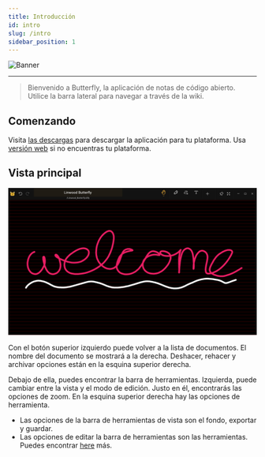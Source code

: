 ```yaml
---
title: Introducción
id: intro
slug: /intro
sidebar_position: 1
---
```


![Banner](/img/banner.png)

***

> Bienvenido a Butterfly, la aplicación de notas de código abierto.
> Utilice la barra lateral para navegar a través de la wiki.

## Comenzando

Visita [las descargas](/downloads) para descargar la aplicación para tu plataforma.
Usa [versión web](https://butterfly.linwood.dev) si no encuentras tu plataforma.

## Vista principal

![Vista principal](main.png)

Con el botón superior izquierdo puede volver a la lista de documentos. El nombre del documento se mostrará a la derecha. Deshacer, rehacer y archivar opciones están en la esquina superior derecha.

Debajo de ella, puedes encontrar la barra de herramientas. Izquierda, puede cambiar entre la vista y el modo de edición. Justo en él, encontrarás las opciones de zoom. En la esquina superior derecha hay las opciones de herramienta.

- Las opciones de la barra de herramientas de vista son el fondo, exportar y guardar.
- Las opciones de editar la barra de herramientas son las herramientas. Puedes encontrar [here](fondo) más.
